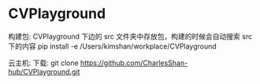 # CVPlayground

构建包:
CVPlayground 下边的 src 文件夹中存放包，构建的时候会自动搜索 src 下的内容
pip install -e /Users/kimshan/workplace/CVPlayground

云主机:
下载: git clone https://github.com/CharlesShan-hub/CVPlayground.git

